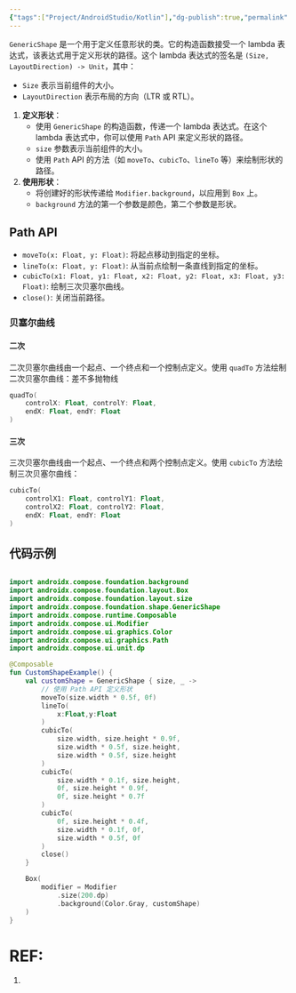 ```yaml
---
{"tags":["Project/AndroidStudio/Kotlin"],"dg-publish":true,"permalink":"/Project/AndroidStudio/GenericShape/","dgPassFrontmatter":true}
---
```


`GenericShape` 是一个用于定义任意形状的类。它的构造函数接受一个 lambda 表达式，该表达式用于定义形状的路径。这个 lambda 表达式的签名是 `(Size, LayoutDirection) -> Unit`，其中：
- `Size` 表示当前组件的大小。
- `LayoutDirection` 表示布局的方向（LTR 或 RTL）。
1. **定义形状**：    
    - 使用 `GenericShape` 的构造函数，传递一个 lambda 表达式。在这个 lambda 表达式中，你可以使用 `Path` API 来定义形状的路径。
    - `size` 参数表示当前组件的大小。
    - 使用 `Path` API 的方法（如 `moveTo`、`cubicTo`、`lineTo` 等）来绘制形状的路径。
2. **使用形状**：
    - 将创建好的形状传递给 `Modifier.background`，以应用到 `Box` 上。
    - `background` 方法的第一个参数是颜色，第二个参数是形状。
## Path API
- `moveTo(x: Float, y: Float)`: 将起点移动到指定的坐标。
- `lineTo(x: Float, y: Float)`: 从当前点绘制一条直线到指定的坐标。
- `cubicTo(x1: Float, y1: Float, x2: Float, y2: Float, x3: Float, y3: Float)`: 绘制三次贝塞尔曲线。
- `close()`: 关闭当前路径。
### 贝塞尔曲线
#### 二次
二次贝塞尔曲线由一个起点、一个终点和一个控制点定义。使用 `quadTo` 方法绘制二次贝塞尔曲线：差不多抛物线
```kotlin
quadTo(
	controlX: Float, controlY: Float, 
	endX: Float, endY: Float
)
```
#### 三次
三次贝塞尔曲线由一个起点、一个终点和两个控制点定义。使用 `cubicTo` 方法绘制三次贝塞尔曲线：
```kotlin
cubicTo(
	controlX1: Float, controlY1: Float, 
	controlX2: Float, controlY2: Float, 
	endX: Float, endY: Float
)
```
## 代码示例
```kotlin

import androidx.compose.foundation.background
import androidx.compose.foundation.layout.Box
import androidx.compose.foundation.layout.size
import androidx.compose.foundation.shape.GenericShape
import androidx.compose.runtime.Composable
import androidx.compose.ui.Modifier
import androidx.compose.ui.graphics.Color
import androidx.compose.ui.graphics.Path
import androidx.compose.ui.unit.dp

@Composable
fun CustomShapeExample() {
    val customShape = GenericShape { size, _ ->
        // 使用 Path API 定义形状
        moveTo(size.width * 0.5f, 0f)
		lineTo(
			x:Float,y:Float
		)
        cubicTo(
            size.width, size.height * 0.9f,
            size.width * 0.5f, size.height,
            size.width * 0.5f, size.height
        )
        cubicTo(
            size.width * 0.1f, size.height,
            0f, size.height * 0.9f,
            0f, size.height * 0.7f
        )
        cubicTo(
            0f, size.height * 0.4f,
            size.width * 0.1f, 0f,
            size.width * 0.5f, 0f
        )
        close()
    }

    Box(
        modifier = Modifier
            .size(200.dp)
            .background(Color.Gray, customShape)
    )
}
```
# REF:
1. 